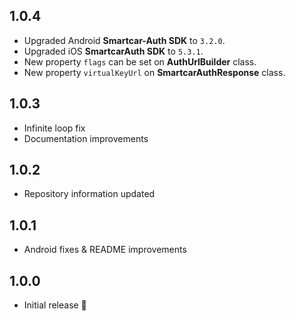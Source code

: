 ## 1.0.4

* Upgraded Android **Smartcar-Auth SDK** to `3.2.0`.
* Upgraded iOS **SmartcarAuth SDK** to `5.3.1`.
* New property `flags` can be set on **AuthUrlBuilder** class.
* New property `virtualKeyUrl` on **SmartcarAuthResponse** class.

## 1.0.3

* Infinite loop fix
* Documentation improvements

## 1.0.2

* Repository information updated

## 1.0.1

* Android fixes & README improvements

## 1.0.0

* Initial release 🚀
